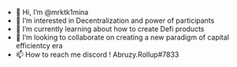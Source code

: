 - 👋 Hi, I’m @mrktk1mina
- 👀 I’m interested in Decentralization and power of participants
- 🌱 I’m currently learning about how to create Defi products
- 💞️ I’m looking to collaborate on creating a new paradigm of capital efficientcy era
- 📫 How to reach me discord ! Abruzy.Rollup#7833

<!---
mrktk1mina/mrktk1mina is a ✨ special ✨ repository because its `README.md` (this file) appears on your GitHub profile.
You can click the Preview link to take a look at your changes.
--->
